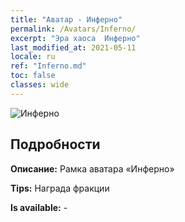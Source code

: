 ```yaml
---
title: "Аватар - Инферно"
permalink: /Avatars/Inferno/
excerpt: "Эра хаоса  Инферно"
last_modified_at: 2021-05-11
locale: ru
ref: "Inferno.md"
toc: false
classes: wide
---
```

 ![Инферно](/images/a/avatarFrame_3.png)

## Подробности

 **Описание:** Рамка аватара «Инферно» 

 **Tips:** Награда фракции 

 **Is available:**  - 

